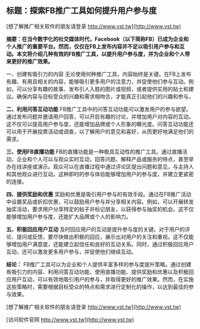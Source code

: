 ## **标题：探索FB推广工具如何提升用户参与度**

[想了解推广相关软件的朋友请登录 http://www.vst.tw](http://www.vst.tw)

**摘要：在当今数字化的社交媒体时代，Facebook（以下简称FB）已成为企业和个人推广的重要平台。然而，仅仅在FB上发布内容并不足以吸引用户参与和互动。本文将介绍几种有效的FB推广工具，以提升用户参与度，并为企业和个人带来更好的推广效果。**

一、创建有吸引力的内容
无论使用何种推广工具，内容始终是关键。在FB上发布有趣、有用且相关的内容，能够吸引更多用户的注意力，并促使他们参与互动。例如，可以分享有趣的故事、发布引人入胜的图片或视频，或者提供实用的贴士和建议。确保内容与目标受众的兴趣和需求相吻合，才能真正引起他们的兴趣和参与。

**二、利用问答互动功能**
FB推广工具中的问答互动功能可以激发用户的参与欲望。通过发布问题并邀请用户回答，可以开启有趣的讨论，并增加用户对内容的互动。这不仅可以提高用户参与度，还能增加品牌或个人形象的曝光度。问答互动功能还可以用于开展投票活动或调查，以了解用户的意见和喜好，从而更好地满足他们的需求。

**三、使用FB直播功能**
FB的直播功能是一种极具互动性的推广工具。通过直播活动，企业和个人可以与观众实时互动，回答问题、解释产品或服务的特点，甚至举办在线讲座或演示。观众可以在直播过程中通过评论区提出问题和意见，与主持人和其他观众进行互动。这种即时的参与体验能够增加用户的参与度，并建立更紧密的连接。

**四、提供奖励和优惠**
奖励和优惠是吸引用户参与的有效手段。通过在FB推广活动中设置奖品或折扣优惠，可以鼓励用户参与并分享相关内容。例如，可以开展转发抽奖活动，要求用户分享特定的帖子并标记朋友，以获得参与抽奖的机会。这不仅能够增加用户参与度，还能扩大品牌或个人的影响力。

**五、积极回应用户互动**
及时回应用户的互动是提升参与度的关键。对于用户的评论、提问或反馈，要尽快做出积极的回应，展示出对用户的关注和重视。这不仅能够增加用户满意度，还能建立起信任和良好的互动关系。同时，通过积极回应用户互动，还可以激发更多用户参与，并促使他们继续互动。

**结论：**
FB推广工具可以为企业和个人提供丰富多样的参与度提升策略。通过创建有吸引力的内容、利用问答互动功能、使用直播功能、提供奖励和优惠以及积极回应用户互动，可以有效地吸引用户的参与，并取得更好的推广效果。然而，在实施这些策略时，需要根据目标受众的特点和需求进行定制化的操作，以达到最佳的参与效果。

[想了解推广相关软件的朋友请登录 http://www.vst.tw](http://www.vst.tw)


[访问软件官网 http://www.vst.tw](http://www.vst.tw)
